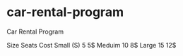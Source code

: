 # car-rental-program

Car Rental Program

Size        Seats       Cost 
Small (S)       5         5$
Meduim         10         8$
Large          15        12$